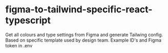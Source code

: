 # figma-to-tailwind-specific-react-typescript

Get all colours and type settings from Figma and generate Tailwing config. Based on specific template used by design team. Example ID's and Figma token in .env